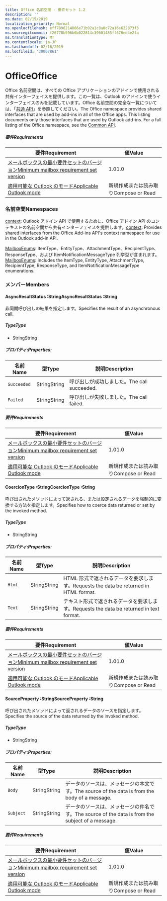 ```yaml
---
title: Office 名前空間 - 要件セット 1.2
description: ''
ms.date: 02/15/2019
localization_priority: Normal
ms.openlocfilehash: eff7896214866e71b92a1c8a0c72a16e622873f3
ms.sourcegitcommit: f26778b596b6b022814c39601485ff676ed4e2fa
ms.translationtype: MT
ms.contentlocale: ja-JP
ms.lasthandoff: 02/16/2019
ms.locfileid: "30067861"
---
```

# <a name="office"></a><span data-ttu-id="16c23-102">Office</span><span class="sxs-lookup"><span data-stu-id="16c23-102">Office</span></span>

<span data-ttu-id="16c23-p101">Office 名前空間は、すべての Office アプリケーションのアドインで使用される共有インターフェイスを提供します。この一覧は、Outlook のアドインで使うインターフェイスのみを記載しています。Office 名前空間の完全な一覧については、「[共通 API](/javascript/api/office)」を参照してください。</span><span class="sxs-lookup"><span data-stu-id="16c23-p101">The Office namespace provides shared interfaces that are used by add-ins in all of the Office apps. This listing documents only those interfaces that are used by Outlook add-ins. For a full listing of the Office namespace, see the [Common API](/javascript/api/office).</span></span>

##### <a name="requirements"></a><span data-ttu-id="16c23-105">要件</span><span class="sxs-lookup"><span data-stu-id="16c23-105">Requirements</span></span>

|<span data-ttu-id="16c23-106">要件</span><span class="sxs-lookup"><span data-stu-id="16c23-106">Requirement</span></span>| <span data-ttu-id="16c23-107">値</span><span class="sxs-lookup"><span data-stu-id="16c23-107">Value</span></span>|
|---|---|
|[<span data-ttu-id="16c23-108">メールボックスの最小要件セットのバージョン</span><span class="sxs-lookup"><span data-stu-id="16c23-108">Minimum mailbox requirement set version</span></span>](/office/dev/add-ins/reference/requirement-sets/outlook-api-requirement-sets)| <span data-ttu-id="16c23-109">1.0</span><span class="sxs-lookup"><span data-stu-id="16c23-109">1.0</span></span>|
|[<span data-ttu-id="16c23-110">適用可能な Outlook のモード</span><span class="sxs-lookup"><span data-stu-id="16c23-110">Applicable Outlook mode</span></span>](https://docs.microsoft.com/outlook/add-ins/#extension-points)| <span data-ttu-id="16c23-111">新規作成または読み取り</span><span class="sxs-lookup"><span data-stu-id="16c23-111">Compose or Read</span></span>|

### <a name="namespaces"></a><span data-ttu-id="16c23-112">名前空間</span><span class="sxs-lookup"><span data-stu-id="16c23-112">Namespaces</span></span>

<span data-ttu-id="16c23-113">[context](office.context.md): Outlook アドイン API で使用するために、Office アドイン API のコンテキストの名前空間から共有インターフェイスを提供します。</span><span class="sxs-lookup"><span data-stu-id="16c23-113">[context](office.context.md): Provides shared interfaces from the Office Add-ins API's context namespace for use in the Outlook add-in API.</span></span>

<span data-ttu-id="16c23-114">[MailboxEnums](/javascript/api/outlook_1_2/office.mailboxenums.attachmenttype): ItemType、EntityType、AttachmentType、RecipientType、ResponseType、および ItemNotificationMessageType 列挙型が含まれます。</span><span class="sxs-lookup"><span data-stu-id="16c23-114">[MailboxEnums](/javascript/api/outlook_1_2/office.mailboxenums.attachmenttype): Includes the ItemType, EntityType, AttachmentType, RecipientType, ResponseType, and ItemNotificationMessageType enumerations.</span></span>

### <a name="members"></a><span data-ttu-id="16c23-115">メンバー</span><span class="sxs-lookup"><span data-stu-id="16c23-115">Members</span></span>

####  <a name="asyncresultstatus-string"></a><span data-ttu-id="16c23-116">AsyncResultStatus :String</span><span class="sxs-lookup"><span data-stu-id="16c23-116">AsyncResultStatus :String</span></span>

<span data-ttu-id="16c23-117">非同期呼び出しの結果を指定します。</span><span class="sxs-lookup"><span data-stu-id="16c23-117">Specifies the result of an asynchronous call.</span></span>

##### <a name="type"></a><span data-ttu-id="16c23-118">Type</span><span class="sxs-lookup"><span data-stu-id="16c23-118">Type</span></span>

*   <span data-ttu-id="16c23-119">String</span><span class="sxs-lookup"><span data-stu-id="16c23-119">String</span></span>

##### <a name="properties"></a><span data-ttu-id="16c23-120">プロパティ:</span><span class="sxs-lookup"><span data-stu-id="16c23-120">Properties:</span></span>

|<span data-ttu-id="16c23-121">名前</span><span class="sxs-lookup"><span data-stu-id="16c23-121">Name</span></span>| <span data-ttu-id="16c23-122">型</span><span class="sxs-lookup"><span data-stu-id="16c23-122">Type</span></span>| <span data-ttu-id="16c23-123">説明</span><span class="sxs-lookup"><span data-stu-id="16c23-123">Description</span></span>|
|---|---|---|
|`Succeeded`| <span data-ttu-id="16c23-124">String</span><span class="sxs-lookup"><span data-stu-id="16c23-124">String</span></span>|<span data-ttu-id="16c23-125">呼び出しが成功しました。</span><span class="sxs-lookup"><span data-stu-id="16c23-125">The call succeeded.</span></span>|
|`Failed`| <span data-ttu-id="16c23-126">String</span><span class="sxs-lookup"><span data-stu-id="16c23-126">String</span></span>|<span data-ttu-id="16c23-127">呼び出しが失敗しました。</span><span class="sxs-lookup"><span data-stu-id="16c23-127">The call failed.</span></span>|

##### <a name="requirements"></a><span data-ttu-id="16c23-128">要件</span><span class="sxs-lookup"><span data-stu-id="16c23-128">Requirements</span></span>

|<span data-ttu-id="16c23-129">要件</span><span class="sxs-lookup"><span data-stu-id="16c23-129">Requirement</span></span>| <span data-ttu-id="16c23-130">値</span><span class="sxs-lookup"><span data-stu-id="16c23-130">Value</span></span>|
|---|---|
|[<span data-ttu-id="16c23-131">メールボックスの最小要件セットのバージョン</span><span class="sxs-lookup"><span data-stu-id="16c23-131">Minimum mailbox requirement set version</span></span>](/office/dev/add-ins/reference/requirement-sets/outlook-api-requirement-sets)| <span data-ttu-id="16c23-132">1.0</span><span class="sxs-lookup"><span data-stu-id="16c23-132">1.0</span></span>|
|[<span data-ttu-id="16c23-133">適用可能な Outlook のモード</span><span class="sxs-lookup"><span data-stu-id="16c23-133">Applicable Outlook mode</span></span>](https://docs.microsoft.com/outlook/add-ins/#extension-points)| <span data-ttu-id="16c23-134">新規作成または読み取り</span><span class="sxs-lookup"><span data-stu-id="16c23-134">Compose or Read</span></span>|

####  <a name="coerciontype-string"></a><span data-ttu-id="16c23-135">CoercionType :String</span><span class="sxs-lookup"><span data-stu-id="16c23-135">CoercionType :String</span></span>

<span data-ttu-id="16c23-136">呼び出されたメソッドによって返される、または設定されるデータを強制的に変換する方法を指定します。</span><span class="sxs-lookup"><span data-stu-id="16c23-136">Specifies how to coerce data returned or set by the invoked method.</span></span>

##### <a name="type"></a><span data-ttu-id="16c23-137">Type</span><span class="sxs-lookup"><span data-stu-id="16c23-137">Type</span></span>

*   <span data-ttu-id="16c23-138">String</span><span class="sxs-lookup"><span data-stu-id="16c23-138">String</span></span>

##### <a name="properties"></a><span data-ttu-id="16c23-139">プロパティ:</span><span class="sxs-lookup"><span data-stu-id="16c23-139">Properties:</span></span>

|<span data-ttu-id="16c23-140">名前</span><span class="sxs-lookup"><span data-stu-id="16c23-140">Name</span></span>| <span data-ttu-id="16c23-141">型</span><span class="sxs-lookup"><span data-stu-id="16c23-141">Type</span></span>| <span data-ttu-id="16c23-142">説明</span><span class="sxs-lookup"><span data-stu-id="16c23-142">Description</span></span>|
|---|---|---|
|`Html`| <span data-ttu-id="16c23-143">String</span><span class="sxs-lookup"><span data-stu-id="16c23-143">String</span></span>|<span data-ttu-id="16c23-144">HTML 形式で返されるデータを要求します。</span><span class="sxs-lookup"><span data-stu-id="16c23-144">Requests the data be returned in HTML format.</span></span>|
|`Text`| <span data-ttu-id="16c23-145">String</span><span class="sxs-lookup"><span data-stu-id="16c23-145">String</span></span>|<span data-ttu-id="16c23-146">テキスト形式で返されるデータを要求します。</span><span class="sxs-lookup"><span data-stu-id="16c23-146">Requests the data be returned in text format.</span></span>|

##### <a name="requirements"></a><span data-ttu-id="16c23-147">要件</span><span class="sxs-lookup"><span data-stu-id="16c23-147">Requirements</span></span>

|<span data-ttu-id="16c23-148">要件</span><span class="sxs-lookup"><span data-stu-id="16c23-148">Requirement</span></span>| <span data-ttu-id="16c23-149">値</span><span class="sxs-lookup"><span data-stu-id="16c23-149">Value</span></span>|
|---|---|
|[<span data-ttu-id="16c23-150">メールボックスの最小要件セットのバージョン</span><span class="sxs-lookup"><span data-stu-id="16c23-150">Minimum mailbox requirement set version</span></span>](/office/dev/add-ins/reference/requirement-sets/outlook-api-requirement-sets)| <span data-ttu-id="16c23-151">1.0</span><span class="sxs-lookup"><span data-stu-id="16c23-151">1.0</span></span>|
|[<span data-ttu-id="16c23-152">適用可能な Outlook のモード</span><span class="sxs-lookup"><span data-stu-id="16c23-152">Applicable Outlook mode</span></span>](https://docs.microsoft.com/outlook/add-ins/#extension-points)| <span data-ttu-id="16c23-153">新規作成または読み取り</span><span class="sxs-lookup"><span data-stu-id="16c23-153">Compose or Read</span></span>|

####  <a name="sourceproperty-string"></a><span data-ttu-id="16c23-154">SourceProperty :String</span><span class="sxs-lookup"><span data-stu-id="16c23-154">SourceProperty :String</span></span>

<span data-ttu-id="16c23-155">呼び出されたメソッドによって返されるデータのソースを指定します。</span><span class="sxs-lookup"><span data-stu-id="16c23-155">Specifies the source of the data returned by the invoked method.</span></span>

##### <a name="type"></a><span data-ttu-id="16c23-156">Type</span><span class="sxs-lookup"><span data-stu-id="16c23-156">Type</span></span>

*   <span data-ttu-id="16c23-157">String</span><span class="sxs-lookup"><span data-stu-id="16c23-157">String</span></span>

##### <a name="properties"></a><span data-ttu-id="16c23-158">プロパティ:</span><span class="sxs-lookup"><span data-stu-id="16c23-158">Properties:</span></span>

|<span data-ttu-id="16c23-159">名前</span><span class="sxs-lookup"><span data-stu-id="16c23-159">Name</span></span>| <span data-ttu-id="16c23-160">型</span><span class="sxs-lookup"><span data-stu-id="16c23-160">Type</span></span>| <span data-ttu-id="16c23-161">説明</span><span class="sxs-lookup"><span data-stu-id="16c23-161">Description</span></span>|
|---|---|---|
|`Body`| <span data-ttu-id="16c23-162">String</span><span class="sxs-lookup"><span data-stu-id="16c23-162">String</span></span>|<span data-ttu-id="16c23-163">データのソースは、メッセージの本文です。</span><span class="sxs-lookup"><span data-stu-id="16c23-163">The source of the data is from the body of a message.</span></span>|
|`Subject`| <span data-ttu-id="16c23-164">String</span><span class="sxs-lookup"><span data-stu-id="16c23-164">String</span></span>|<span data-ttu-id="16c23-165">データのソースは、メッセージの件名です。</span><span class="sxs-lookup"><span data-stu-id="16c23-165">The source of the data is from the subject of a message.</span></span>|

##### <a name="requirements"></a><span data-ttu-id="16c23-166">要件</span><span class="sxs-lookup"><span data-stu-id="16c23-166">Requirements</span></span>

|<span data-ttu-id="16c23-167">要件</span><span class="sxs-lookup"><span data-stu-id="16c23-167">Requirement</span></span>| <span data-ttu-id="16c23-168">値</span><span class="sxs-lookup"><span data-stu-id="16c23-168">Value</span></span>|
|---|---|
|[<span data-ttu-id="16c23-169">メールボックスの最小要件セットのバージョン</span><span class="sxs-lookup"><span data-stu-id="16c23-169">Minimum mailbox requirement set version</span></span>](/office/dev/add-ins/reference/requirement-sets/outlook-api-requirement-sets)| <span data-ttu-id="16c23-170">1.0</span><span class="sxs-lookup"><span data-stu-id="16c23-170">1.0</span></span>|
|[<span data-ttu-id="16c23-171">適用可能な Outlook のモード</span><span class="sxs-lookup"><span data-stu-id="16c23-171">Applicable Outlook mode</span></span>](https://docs.microsoft.com/outlook/add-ins/#extension-points)| <span data-ttu-id="16c23-172">新規作成または読み取り</span><span class="sxs-lookup"><span data-stu-id="16c23-172">Compose or Read</span></span>|
